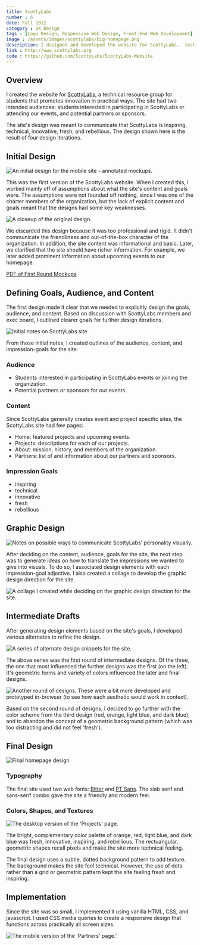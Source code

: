 ```yaml
---
title: ScottyLabs
number : 6
date: Fall 2012
category : UX Design
tags : [Logo Design, Responsive Web Design, Front-End Web Development]
image : /assets/images/scottylabs/big-homepage.png
description: I designed and developed the website for ScottyLabs,  technical resource group for students that promotes innovation in practical ways.
link : http://www.scottylabs.org
code : https://github.com/ScottyLabs/ScottyLabs-Website
---
```


## Overview

I created the website for [ScottyLabs](http://www.scottylabs.org), a technical resource group for students that promotes innovation in practical ways. The site had two intended audiences: students interested in participating in ScottyLabs or attending our events, and potential partners or sponsors.

The site's design was meant to communicate that ScottyLabs is inspiring, technical, innovative, fresh, and rebellious. The design shown here is the result of four design iterations.

## Initial Design

![An initial design for the mobile site - annotated mockups.](/assets/images/scottylabs/sl-d1.png)

This was the first version of the ScottyLabs website. When I created this, I worked mainly off of assumptions about what the site's content and goals were. The assumptions were not founded off nothing, since I was one of the charter members of the organization, but the lack of explicit content and goals meant that the designs had some key weaknesses.

![A closeup of the original design.](/assets/images/scottylabs/draft-0-closeup.png)

We discarded this design because it was too professional and rigid. It didn't communicate the friendliness and out-of-the-box character of the organization. In addition, the site content was informational and basic. Later, we clarified that the site should have richer information. For example, we later added prominent information about upcoming events to our homepage.

<a class="button" href="/assets/pdf/scottylabs-draft0.pdf">PDF of First Round Mockups</a>

## Defining Goals, Audience, and Content

The first design made it clear that we needed to explicitly design the goals, audience, and content. Based on discussion with ScottyLabs members and exec board, I outlined clearer goals for further design iterations.

![Initial notes on ScottyLabs site ](/assets/images/scottylabs/goals-impressions.png)

From those initial notes, I created outlines of the audience, content, and impression-goals for the site.

### Audience

- Students interested in participating in ScottyLabs events or joining the organization.
- Potential partners or sponsors for our events.

### Content

Since ScottyLabs generally creates event and project specific sites, the ScottyLabs site had few pages:

- Home: featured projects and upcoming events.
- Projects: descriptions for each of our projects.
- About: mission, history, and members of the organization.
- Partners: list of and information about our partners and sponsors.

### Impression Goals

- inspiring
- technical
- innovative
- fresh
- rebellious

## Graphic Design

![Notes on possible ways to communicate ScottyLabs' personality visually.](/assets/images/scottylabs/mood-notes.png)

After deciding on the content, audience, goals for the site, the next step was to generate ideas on how to translate the impressions we wanted to give into visuals. To do so, I associated design elements with each impression-goal adjective. I also created a collage to develop the graphic design direction for the site.

![A collage I created while deciding on the graphic design direction for the site.](/assets/images/scottylabs/moodboard.png)

## Intermediate Drafts

After generating design elements based on the site's goals, I developed various alternates to refine the design.

![A series of alternate design snippets for the site.](/assets/images/scottylabs/round2.png)

The above series was the first round of intermediate designs. Of the three, the one that most influenced the further designs was the first (on the left). It's geometric forms and variety of colors influenced the later and final designs.

![Another round of designs. These were a bit more developed and prototyped in-browser (to see how each aesthetic would work in context).](/assets/images/scottylabs/round3.png)

Based on the second round of designs, I decided to go further with the color scheme from the third design (red, orange, light blue, and dark blue), and to abandon the concept of a geometric background pattern (which was too distracting and did not feel 'fresh').

## Final Design

![Final homepage design](/assets/images/scottylabs/big-homepage.png)

### Typography

The final site used two web fonts: [Bitter](http://www.google.com/webfonts/specimen/Bitter) and [PT Sans](http://www.google.com/webfonts/specimen/PT+Sans). The slab serif and sans-serif combo gave the site a friendly and modern feel.

### Colors, Shapes, and Textures

![The desktop version of the 'Projects' page.](/assets/images/scottylabs/projects-page.png)

The bright, complementary color palette of orange, red, light blue, and dark blue was fresh, innovative, inspiring, and rebellious. The rectuangular, geometric shapes recall pixels and make the site more technical feeling.

The final design uses a subtle, dotted background pattern to add texture. The background makes the site feel technical. However, the use of dots rather than a grid or geometric pattern kept the site feeling fresh and inspiring.

## Implementation

Since the site was so small, I implemented it using vanilla HTML, CSS, and javascript. I used CSS media queries to create a responsive design that functions across practically all screen sizes.

![The mobile version of the 'Partners' page.'](/assets/images/scottylabs/responsive-partners.png)

